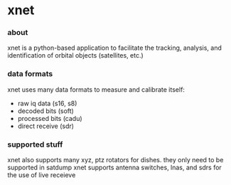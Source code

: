 # xnet

### about

xnet is a python-based application to facilitate the tracking, analysis, and identification of orbital objects (satellites, etc.)


### data formats

xnet uses many data formats to measure and calibrate itself:

- raw iq data (s16, s8)
- decoded bits (soft)
- processed bits (cadu)
- direct receive (sdr)

### supported stuff

xnet also supports many xyz, ptz rotators for dishes. they only need to be supported in satdump
xnet supports antenna switches, lnas, and sdrs for the use of live receieve

